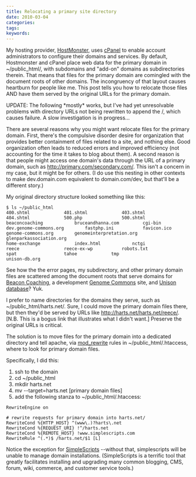 ```yaml
---
title: Relocating a primary site directory
date: 2010-03-04
categories:
tags:
keywords:
---
```



My hosting provider, [HostMonster](http://hostmonster.com),
uses [cPanel](http://www.cpanel.net/) to enable account administrators
to configure their domains and services. By default, Hostmonster and
cPanel place web data for the primary domain in \~/public\_html/, with
subdomains and "add-on" domains as subdirectories therein. That means
that files for the primary domain are comingled with the document roots
of other domains. The incongruency of that layout causes heartburn for
people like me. This post tells you how to relocate those files AND have
them served by the original URLs for the primary domain.

UPDATE: The following \*mostly\* works, but I've had yet unresolvable
problems with directory URLs not being rewritten to append the /, which
causes failure. A slow investigation is in progress...

There are several reasons why you might want relocate files for the
primary domain. First, there's the compulsive disorder desire for
organization that provides better containment of files related to a
site, and nothing else. Good organization often leads to reduced errors
and improved efficiency (not accounting for the time it takes to blog
about them). A second reason is that people might access one domain's
data through the URL of a primary domain, such as
<http://primary.com/secondary.com/>. This isn't a concern in my case,
but it might be for others. (I do use this nesting in other contexts to
make dev.domain.com equivalent to domain.com/dev, but that'll be a
different story.)

My original directory structure looked something like this:

    $ ls ~/public_html
    400.shtml             401.shtml             403.shtml
    404.shtml             500.php               500.shtml
    beaconcoaching            bruceandhanna.com         cgi-bin
    dev.genome-commons.org        fastphp.ini           favicon.ico
    genome-commons.org        genomeinterpretation.org      glenparkassociation.org
    home-exchange             index.html            nctgi
    reece                 reece-ex-wp           robots.txt
    spat                  tahoe             tmp
    unison-db.org

See how the the error pages, my subdirectory, and other primary domain
files are scattered among the document roots that serve domains for
[Beacon Coaching](http://beaconcoaching.com), a development [Genome
Commons](http://genomecommons.org) site, and [Unison
database](http://unison-db.org)? Yuk.

I prefer to name directories for the domains they serve, such as
\~/public\_html/harts.net/. Sure, I could move the primary domain files
there, but then they'd be served by URLs like
<http://harts.net/harts.net/reece/>. \[N.B. This is a bogus link that
illustrates what I didn't want.\] Preserve the original URLs is
critical.

The solution is to move files for the primary domain into a dedicated
directory and tell apache,
via [mod\_rewrite](http://httpd.apache.org/docs/2.2/mod/mod_rewrite.html)
rules in \~/public\_html/.htaccess, where to look for primary domain
files.

Specifically, I did this:

1.  ssh to the domain
2.  cd \~/public\_html
3.  mkdir harts.net
4.  mv --target=harts.net \[primary domain files\]
5.  add the following stanza to \~/public\_html/.htaccess:

<!-- -->

    RewriteEngine on

    # rewrite requests for primary domain into harts.net/
    RewriteCond %{HTTP_HOST} ^(www\.)?harts\.net
    RewriteCond %{REQUEST_URI} !^/harts.net
    RewriteCond %{REMOTE_HOST} !www.simplescripts.com
    RewriteRule ^(.*)$ /harts.net/$1 [L]

Notice the exception for [SimpleScripts](http://simplescripts.com)
--without that, simplescripts will be unable to manage domain
installations. (SimpleScripts is a terrific tool that greatly
facilitates installing and upgrading many common blogging, CMS, forum,
wiki, commerce, and customer service tools.)

